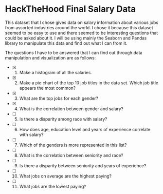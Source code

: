 # HackTheHood Final Salary Data

This dataset that I chose gives data on salary information about various jobs from assorted industries around the world. 
I chose it because this dataset seemed to be easy to use and there seemed to be interesting questions that could be asked about it.
I will be using mainly the Seaborn and Pandas library to manipulate this data and find out what I can from it.

The questions I have to be answered that I can find out through data manipulation and visualization are as follows:
    
- [x] 1. Make a histogram of all the salaries.
- [x] 2. Make a pie chart of the top 10 job titles in the data set. Which job title appears the most common?
- [x] 3. What are the top jobs for each gender?
- [x] 4. What is the correlation between gender and salary?
- [ ] 5. Is there a disparity among race with salary?
- [ ] 6. How does age, education level and years of experience correlate with salary?
- [ ] 7. Which of the genders is more represented in this list?
- [ ] 8. What is the correlation between seniority and race?
- [ ] 9. Is there a disparity between seniority and years of experience?
- [ ] 10. What jobs on average are the highest paying?
- [ ] 11. What jobs are the lowest paying?


